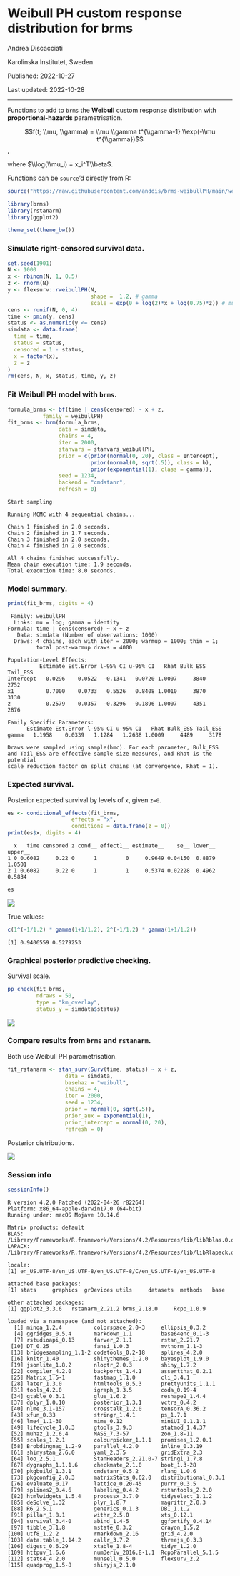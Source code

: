 Weibull PH custom response distribution for brms
================

Andrea Discacciati

Karolinska Institutet, Sweden

Published: 2022-10-27

Last updated: 2022-10-28

------------------------------------------------------------------------

Functions to add to `brms` the **Weibull** custom response distribution
with **proportional-hazards** parametrisation.

$$f(t; \\mu, \\gamma) = \\mu \\gamma t^{\\gamma-1} \\exp(-\\mu t^{\\gamma})$$,

where $\\log(\\mu_i) = x_i^T\\beta$.

Functions can be `source`’d directly from R:

``` r
source("https://raw.githubusercontent.com/anddis/brms-weibullPH/main/weibullPH_funs.R")
```

``` r
library(brms)
library(rstanarm)
library(ggplot2)

theme_set(theme_bw())
```

### Simulate right-censored survival data.

``` r
set.seed(1901)
N <- 1000
x <- rbinom(N, 1, 0.5)
z <- rnorm(N)
y <- flexsurv::rweibullPH(N, 
                          shape =  1.2, # gamma
                          scale = exp(0 + log(2)*x + log(0.75)*z)) # mu
cens <- runif(N, 0, 4)
time <- pmin(y, cens)
status <- as.numeric(y <= cens)
simdata <- data.frame(
  time = time,
  status = status,
  censored = 1 - status,
  x = factor(x),
  z = z
)
rm(cens, N, x, status, time, y, z)
```

### Fit Weibull PH model with `brms`.

``` r
formula_brms <- bf(time | cens(censored) ~ x + z,
           family = weibullPH)
fit_brms <- brm(formula_brms, 
                data = simdata,
                chains = 4,
                iter = 2000,
                stanvars = stanvars_weibullPH,
                prior = c(prior(normal(0, 20), class = Intercept),
                          prior(normal(0, sqrt(.5)), class = b),
                          prior(exponential(1), class = gamma)),
                seed = 1234,
                backend = "cmdstanr",
                refresh = 0)
```

    Start sampling

    Running MCMC with 4 sequential chains...

    Chain 1 finished in 2.0 seconds.
    Chain 2 finished in 1.7 seconds.
    Chain 3 finished in 2.0 seconds.
    Chain 4 finished in 2.0 seconds.

    All 4 chains finished successfully.
    Mean chain execution time: 1.9 seconds.
    Total execution time: 8.0 seconds.

### Model summary.

``` r
print(fit_brms, digits = 4)
```

     Family: weibullPH 
      Links: mu = log; gamma = identity 
    Formula: time | cens(censored) ~ x + z 
       Data: simdata (Number of observations: 1000) 
      Draws: 4 chains, each with iter = 2000; warmup = 1000; thin = 1;
             total post-warmup draws = 4000

    Population-Level Effects: 
              Estimate Est.Error l-95% CI u-95% CI   Rhat Bulk_ESS Tail_ESS
    Intercept  -0.0296    0.0522  -0.1341   0.0720 1.0007     3840     2752
    x1          0.7000    0.0733   0.5526   0.8408 1.0010     3870     3130
    z          -0.2579    0.0357  -0.3296  -0.1896 1.0007     4351     2876

    Family Specific Parameters: 
          Estimate Est.Error l-95% CI u-95% CI   Rhat Bulk_ESS Tail_ESS
    gamma   1.1958    0.0339   1.1284   1.2638 1.0009     4489     3178

    Draws were sampled using sample(hmc). For each parameter, Bulk_ESS
    and Tail_ESS are effective sample size measures, and Rhat is the potential
    scale reduction factor on split chains (at convergence, Rhat = 1).

### Expected survival.

Posterior expected survival by levels of `x`, given `z=0`.

``` r
es <- conditional_effects(fit_brms,
                    effects = "x",
                    conditions = data.frame(z = 0))
print(es$x, digits = 4)
```

      x   time censored z cond__ effect1__ estimate__    se__ lower__ upper__
    1 0 0.6082     0.22 0      1         0     0.9649 0.04150  0.8879  1.0501
    2 1 0.6082     0.22 0      1         1     0.5374 0.02228  0.4962  0.5834

``` r
es
```

![](README_files/figure-commonmark/unnamed-chunk-7-1.png)

True values:

``` r
c(1^(-1/1.2) * gamma(1+1/1.2), 2^(-1/1.2) * gamma(1+1/1.2))
```

    [1] 0.9406559 0.5279253

### Graphical posterior predictive checking.

Survival scale.

``` r
pp_check(fit_brms, 
         ndraws = 50, 
         type = "km_overlay", 
         status_y = simdata$status)
```

![](README_files/figure-commonmark/unnamed-chunk-9-1.png)

### Compare results from `brms` and `rstanarm`.

Both use Weibull PH parametrisation.

``` r
fit_rstanarm <- stan_surv(Surv(time, status) ~ x + z,
                  data = simdata,
                  basehaz = "weibull",
                  chains = 4,
                  iter = 2000,
                  seed = 1234,
                  prior = normal(0, sqrt(.5)),
                  prior_aux = exponential(1),
                  prior_intercept = normal(0, 20),
                  refresh = 0)
```

Posterior distributions.

![](README_files/figure-commonmark/unnamed-chunk-11-1.png)

### Session info

``` r
sessionInfo()
```

    R version 4.2.0 Patched (2022-04-26 r82264)
    Platform: x86_64-apple-darwin17.0 (64-bit)
    Running under: macOS Mojave 10.14.6

    Matrix products: default
    BLAS:   /Library/Frameworks/R.framework/Versions/4.2/Resources/lib/libRblas.0.dylib
    LAPACK: /Library/Frameworks/R.framework/Versions/4.2/Resources/lib/libRlapack.dylib

    locale:
    [1] en_US.UTF-8/en_US.UTF-8/en_US.UTF-8/C/en_US.UTF-8/en_US.UTF-8

    attached base packages:
    [1] stats     graphics  grDevices utils     datasets  methods   base     

    other attached packages:
    [1] ggplot2_3.3.6   rstanarm_2.21.2 brms_2.18.0     Rcpp_1.0.9     

    loaded via a namespace (and not attached):
      [1] minqa_1.2.4          colorspace_2.0-3     ellipsis_0.3.2      
      [4] ggridges_0.5.4       markdown_1.1         base64enc_0.1-3     
      [7] rstudioapi_0.13      farver_2.1.1         rstan_2.21.7        
     [10] DT_0.25              fansi_1.0.3          mvtnorm_1.1-3       
     [13] bridgesampling_1.1-2 codetools_0.2-18     splines_4.2.0       
     [16] knitr_1.40           shinythemes_1.2.0    bayesplot_1.9.0     
     [19] jsonlite_1.8.2       nloptr_2.0.3         shiny_1.7.2         
     [22] compiler_4.2.0       backports_1.4.1      assertthat_0.2.1    
     [25] Matrix_1.5-1         fastmap_1.1.0        cli_3.4.1           
     [28] later_1.3.0          htmltools_0.5.3      prettyunits_1.1.1   
     [31] tools_4.2.0          igraph_1.3.5         coda_0.19-4         
     [34] gtable_0.3.1         glue_1.6.2           reshape2_1.4.4      
     [37] dplyr_1.0.10         posterior_1.3.1      vctrs_0.4.2         
     [40] nlme_3.1-157         crosstalk_1.2.0      tensorA_0.36.2      
     [43] xfun_0.33            stringr_1.4.1        ps_1.7.1            
     [46] lme4_1.1-30          mime_0.12            miniUI_0.1.1.1      
     [49] lifecycle_1.0.3      gtools_3.9.3         statmod_1.4.37      
     [52] muhaz_1.2.6.4        MASS_7.3-57          zoo_1.8-11          
     [55] scales_1.2.1         colourpicker_1.1.1   promises_1.2.0.1    
     [58] Brobdingnag_1.2-9    parallel_4.2.0       inline_0.3.19       
     [61] shinystan_2.6.0      yaml_2.3.5           gridExtra_2.3       
     [64] loo_2.5.1            StanHeaders_2.21.0-7 stringi_1.7.8       
     [67] dygraphs_1.1.1.6     checkmate_2.1.0      boot_1.3-28         
     [70] pkgbuild_1.3.1       cmdstanr_0.5.2       rlang_1.0.6         
     [73] pkgconfig_2.0.3      matrixStats_0.62.0   distributional_0.3.1
     [76] evaluate_0.17        lattice_0.20-45      purrr_0.3.5         
     [79] splines2_0.4.6       labeling_0.4.2       rstantools_2.2.0    
     [82] htmlwidgets_1.5.4    processx_3.7.0       tidyselect_1.1.2    
     [85] deSolve_1.32         plyr_1.8.7           magrittr_2.0.3      
     [88] R6_2.5.1             generics_0.1.3       DBI_1.1.2           
     [91] pillar_1.8.1         withr_2.5.0          xts_0.12.1          
     [94] survival_3.4-0       abind_1.4-5          ggfortify_0.4.14    
     [97] tibble_3.1.8         mstate_0.3.2         crayon_1.5.2        
    [100] utf8_1.2.2           rmarkdown_2.16       grid_4.2.0          
    [103] data.table_1.14.2    callr_3.7.2          threejs_0.3.3       
    [106] digest_0.6.29        xtable_1.8-4         tidyr_1.2.0         
    [109] httpuv_1.6.6         numDeriv_2016.8-1.1  RcppParallel_5.1.5  
    [112] stats4_4.2.0         munsell_0.5.0        flexsurv_2.2        
    [115] quadprog_1.5-8       shinyjs_2.1.0       
